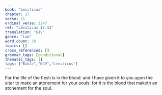 ```yaml
---
book: "Leviticus"
chapter: 17
verse: 11
ordinal_verse: 3247
ref: "Leviticus 17:11"
translation: "KJV"
genre: "Law"
word_count: 39
topics: []
cross_references: []
grammar_tags: [conditional]
thematic_tags: []
tags: ["Bible","KJV","Leviticus"]
---
```

For the life of the flesh is in the blood: and I have given it to you upon the altar to make an atonement for your souls: for it is the blood that maketh an atonement for the soul.
